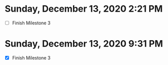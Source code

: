 # Sunday, December 13, 2020 2:21 PM
- [ ] Finish Milestone 3
# Sunday, December 13, 2020 9:31 PM
- [x] Finish Milestone 3